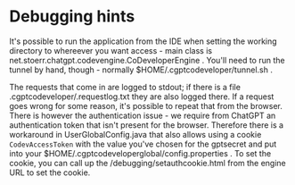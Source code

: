 # Debugging hints

It's possible to run the application from the IDE when setting the working directory to whereever you want access - main
class is net.stoerr.chatgpt.codevengine.CoDeveloperEngine . You'll need to run the tunnel by hand, though -
normally $HOME/.cgptcodeveloper/tunnel.sh .

The requests that come in are logged to stdout; if there is a file .cgptcodeveloper/.requestlog.txt they are also logged
there. If a request goes wrong for some reason, it's possible to repeat that from the browser. There is however the
authentication issue - we require from ChatGPT an authentication token that isn't present for the browser. Therefore
there is a workaround in UserGlobalConfig.java that also allows using a cookie `CodevAccessToken` with the value you've
chosen for the gptsecret and put into your $HOME/.cgptcodeveloperglobal/config.properties . To set the cookie, you can
call up the /debugging/setauthcookie.html from the engine URL to set the cookie.
